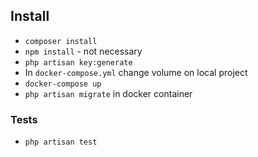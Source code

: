 ## Install

* `composer install`
* `npm install` - not necessary
* `php artisan key:generate`
* In `docker-compose.yml` change volume on local project
* `docker-compose up`
* `php artisan migrate` in docker container

### Tests

* `php artisan test`
